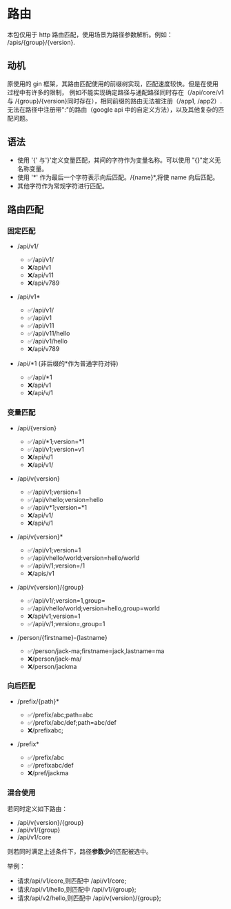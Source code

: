 # 路由

本包仅用于 http 路由匹配，使用场景为路径参数解析。例如： /apis/{group}/{version}.

## 动机

原使用的 gin 框架，其路由匹配使用的前缀树实现，匹配速度较快。但是在使用过程中有许多的限制，
例如不能实现确定路径与通配路径同时存在（/api/core/v1 与 /{group}/{version}同时存在），相同前缀的路由无法被注册（/app1, /app2）.
无法在路径中注册带":"的路由（google api 中的自定义方法），以及其他复杂的匹配问题。

## 语法

- 使用 '{' 与'}'定义变量匹配，其间的字符作为变量名称。可以使用 "{}"定义无名称变量。
- 使用 '\*' 作为最后一个字符表示向后匹配。/{name}\*,将使 name 向后匹配。
- 其他字符作为常规字符进行匹配。

## 路由匹配

### 固定匹配

- /api/v1/

  - ✅/api/v1/
  - ❌/api/v1
  - ❌/api/v11
  - ❌/api/v789

- /api/v1\*

  - ✅/api/v1/
  - ✅/api/v1
  - ✅/api/v11
  - ✅/api/v11/hello
  - ✅/api/v1/hello
  - ❌/api/v789

- /api/\*1 (非后缀的\*作为普通字符对待)

  - ✅/api/\*1
  - ❌/api/v1
  - ❌/api/v/1

### 变量匹配

- /api/{version}

  - ✅/api/\*1;version=\*1
  - ✅/api/v1;version=v1
  - ❌/api/v/1
  - ❌/api/v1/

- /api/v{version}

  - ✅/api/v1;version=1
  - ✅/api/vhello;version=hello
  - ✅/api/v\*1;version=\*1
  - ❌/api/v1/
  - ❌/api/v/1

- /api/v{version}\*

  - ✅/api/v1;version=1
  - ✅/api/vhello/world;version=hello/world
  - ✅/api/v/1;version=/1
  - ❌/apis/v1

- /api/v{version}/{group}

  - ✅/api/v1/;version=1,group=
  - ✅/api/vhello/world;version=hello,group=world
  - ❌/api/v1;version=1
  - ✅/api/v/1;version=,group=1

- /person/{firstname}-{lastname}

  - ✅/person/jack-ma;firstname=jack,lastname=ma
  - ❌/person/jack-ma/
  - ❌/person/jackma

### 向后匹配

- /prefix/{path}\*

  - ✅/prefix/abc;path=abc
  - ✅/prefix/abc/def;path=abc/def
  - ❌/prefixabc;

- /prefix\*

  - ✅/prefix/abc
  - ✅/prefixabc/def
  - ❌/pref/jackma

### 混合使用

若同时定义如下路由：

- /api/v{version}/{group}
- /api/v1/{group}
- /api/v1/core

则若同时满足上述条件下，路径**参数少**的匹配被选中。

举例：

- 请求/api/v1/core,则匹配中 /api/v1/core;
- 请求/api/v1/hello,则匹配中 /api/v1/{group};
- 请求/api/v2/hello,则匹配中 /api/v{version}/{group};

